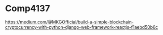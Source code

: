 # Comp4137
https://medium.com/@MKGOfficial/build-a-simple-blockchain-cryptocurrency-with-python-django-web-framework-reactjs-f1aebd50b6c
